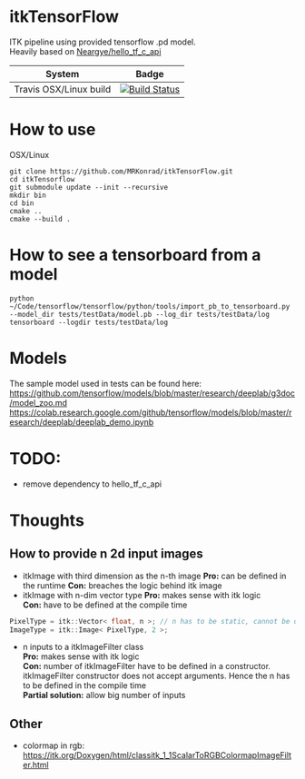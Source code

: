 # itkTensorFlow
ITK pipeline using provided tensorflow .pd model.  
Heavily based on [Neargye/hello_tf_c_api](https://github.com/Neargye/hello_tf_c_api)

| System   |      Badge      |
|----------|:---------------:|
| Travis OSX/Linux build | [![Build Status](https://travis-ci.org/MRKonrad/itkTensorFlow.svg?branch=master)](https://travis-ci.org/MRKonrad/itkTensorFlow)| 


# How to use
OSX/Linux
```console
git clone https://github.com/MRKonrad/itkTensorFlow.git
cd itkTensorflow
git submodule update --init --recursive
mkdir bin
cd bin
cmake ..
cmake --build .
```

# How to see a tensorboard from a model
```console
python ~/Code/tensorflow/tensorflow/python/tools/import_pb_to_tensorboard.py --model_dir tests/testData/model.pb --log_dir tests/testData/log
tensorboard --logdir tests/testData/log
```

# Models
The sample model used in tests can be found here:
https://github.com/tensorflow/models/blob/master/research/deeplab/g3doc/model_zoo.md
https://colab.research.google.com/github/tensorflow/models/blob/master/research/deeplab/deeplab_demo.ipynb

# TODO:
* remove dependency to hello_tf_c_api 

# Thoughts

## How to provide n 2d input images
* itkImage with third dimension as the n-th image
**Pro:** can be defined in the runtime
**Con:** breaches the logic behind itk image
* itkImage with n-dim vector type 
**Pro:** makes sense with itk logic  
**Con:** have to be defined at the compile time
```c
PixelType = itk::Vector< float, n >; // n has to be static, cannot be defined in the runtime
ImageType = itk::Image< PixelType, 2 >;
```
* n inputs to a itkImageFilter class  
**Pro:** makes sense with itk logic  
**Con:** number of itkImageFilter have to be defined in a constructor. itkImageFilter constructor does not accept arguments. Hence the n has to be defined in the compile time  
**Partial solution:** allow big number of inputs 

## Other
* colormap in rgb: https://itk.org/Doxygen/html/classitk_1_1ScalarToRGBColormapImageFilter.html
